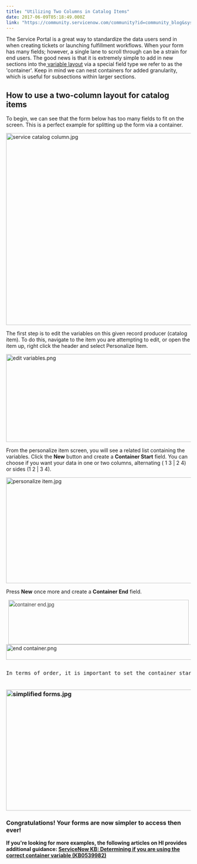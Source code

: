 ```yaml
---
title: "Utilizing Two Columns in Catalog Items"
date: 2017-06-09T05:18:49.000Z
link: "https://community.servicenow.com/community?id=community_blog&sys_id=bfcce265dbd0dbc01dcaf3231f9619b0"
---
```

<p>The Service Portal<span style="color: #e23d39;"> </span>is a great way to standardize the data users send in when creating tickets or launching fulfillment workflows. When your form has many fields; however, a single lane to scroll through can be a strain for end users. The good news is that it is extremely simple to add in new sections into the<a title="" _jive_internal="true" href="/community?id=community_blog&sys_id=e00d2aa5dbd0dbc01dcaf3231f96194c"> variable layout</a> via a special field type we refer to as the 'container'. Keep in mind we can nest containers for added granularity, which is useful for subsections within larger sections.</p><p></p><h2>How to use a two-column layout for catalog items</h2><p>To begin, we can see that the form below has too many fields to fit on the screen. This is a perfect example for splitting up the form via a container.</p><p><img   alt="service catalog column.jpg" class="image-7 jive-image" src="ca286fb9db14dfc0b322f4621f9619c6.iix" style="width: 620px; height: 522px; display: block; margin-left: auto; margin-right: auto;"/></p><p>The first step is to edit the variables on this given record producer (catalog item). To do this, navigate to the item you are attempting to edit, or open the item up, right click the header and select Personalize Item.</p><p><img   alt="edit variables.png" class="image-8 jive-image" src="786c4902db189f048c8ef4621f9619df.iix" style="width: 620px; height: 239px; display: block; margin-left: auto; margin-right: auto;"/></p><p>From the personalize item screen, you will see a related list containing the variables. Click the <strong>New</strong> button and create a <strong>Container Start</strong> field. You can choose if you want your data in one or two columns, alternating ( 1 3 | 2 4) or sides (1 2 | 3 4).</p><p><img   alt="personalize item.jpg" class="image-9 jive-image" src="707c6c86db1c57041dcaf3231f96193f.iix" style="width: 620px; height: 288px; display: block; margin-left: auto; margin-right: auto;"/></p><p>Press <strong>New</strong> once more and create a <strong>Container End</strong> field.</p><p><img   alt="container end.jpg" class="image-10 jive-image" height="121" src="f7f9084adb5cdb048c8ef4621f96195b.iix" style="color: #3d3d3d; font-family: 'Helvetica Neue', Helvetica, Arial, 'Lucida Grande', sans-serif; font-size: 14px; width: 492px; height: 120.619px; display: block; margin-left: auto; margin-right: auto;" width="492"/><img   alt="end container.png" class="image-11 jive-image" src="72ad2f71db58dfc0b322f4621f9619f9.iix" style="width: 620px; height: 42px; display: block; margin-left: auto; margin-right: auto;"/></p><pre __default_attr="info" __jive_macro_name="alert" alert="info" class="jive_text_macro jive_macro_alert" data-renderedposition="1571.609375_8_1192_43"><p>In terms of order, it is important to set the container start before your data, and your container end after your data.</p></pre><h3><img   alt="simplified forms.jpg" class="image-12 jive-image" src="88f79d0adb58130468c1fb651f9619ca.iix" style="width: 620px; height: 329px; display: block; margin-left: auto; margin-right: auto;"/></h3><h3></h3><h3>Congratulations! Your forms are now simpler to access then ever!</h3><p></p><p><strong>If you're looking for more examples, the following articles on HI provides additional guidance: <a href="https://hi.service-now.com/kb_view.do?sysparm_article=KB0539982" title="https://hi.service-now.com/kb_view.do?sysparm_article=KB0539982">ServiceNow KB: Determining if you are using the correct container variable (KB0539982)</a> </strong></p>